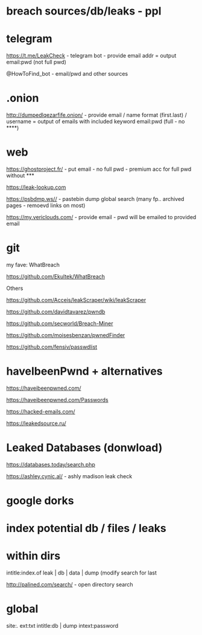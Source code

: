 # breach sources/db/leaks - ppl 


# telegram 
https://t.me/LeakCheck - telegram bot - provide email addr = output email:pwd (not full pwd)

@HowToFind_bot - email/pwd and other sources 

# .onion 

http://dumpedlqezarfife.onion/ - provide email / name format (first.last) / username = output of emails with included keyword 
email:pwd (full - no ****) 

# web 
https://ghostproject.fr/ - put email - no full pwd - premium acc for full pwd without *** 

https://leak-lookup.com 

https://psbdmp.ws// - pastebin dump global search (many fp.. archived pages - remoevd links on most)

https://my.vericlouds.com/ - provide email - pwd will be emailed to provided email 


# git 

my fave: WhatBreach 

https://github.com/Ekultek/WhatBreach 

Others 

https://github.com/Acceis/leakScraper/wiki/leakScraper 

https://github.com/davidtavarez/pwndb 

https://github.com/secworld/Breach-Miner

https://github.com/moisesbenzan/pwnedFinder

https://github.com/fensiv/passwdlist 


# haveIbeenPwnd + alternatives 

https://haveibeenpwned.com/ 

https://haveibeenpwned.com/Passwords

https://hacked-emails.com/ 

https://leakedsource.ru/ 

# Leaked Databases (donwload) 

https://databases.today/search.php 

https://ashley.cynic.al/ - ashly madison leak check 

# google dorks 

# index potential db / files / leaks 

# within dirs 
intitle:index.of leak | db | data | dump (modify search for last 

http://palined.com/search/ - open directory search  

# global 
site:*.* ext:txt intitle:db | dump intext:password

